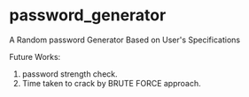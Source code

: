 # password_generator
A Random password Generator Based on User's Specifications

Future Works:
1) password strength check.
2) Time taken to crack by BRUTE FORCE approach.
